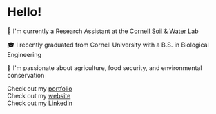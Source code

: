 # Hello!

🥼 I'm currently a Research Assistant at the [Cornell Soil & Water Lab](https://soilandwaterlab.cornell.edu/)

🎓 I recently graduated from Cornell University with a B.S. in Biological Engineering

🍭 I'm passionate about agriculture, food security, and environmental conservation


Check out my [portfolio](https://github.com/izguenther6/Portfolio)  
Check out my [website](https://izguenther6.github.io/)  
Check out my [LinkedIn](https://www.linkedin.com/in/isaiah-guenther-b86221199/)  
